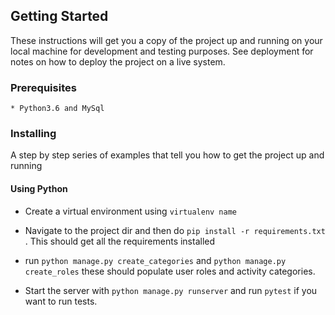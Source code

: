 ## Getting Started

These instructions will get you a copy of the project up and running on your local machine for development and testing purposes. See deployment for notes on how to deploy the project on a live system.

### Prerequisites

```
* Python3.6 and MySql
```

### Installing

A step by step series of examples that tell you how to get the project up and running

#### Using Python

* Create a virtual environment using `virtualenv name`

* Navigate to the project dir and then do `pip install -r requirements.txt` . This should get all the requirements installed

* run `python manage.py create_categories` and `python manage.py create_roles` these should populate user roles and activity categories.

* Start the server with `python manage.py runserver` and run `pytest` if you want to run tests.